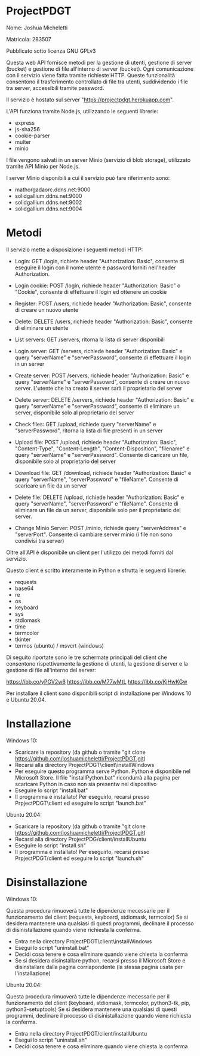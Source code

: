 # ProjectPDGT

Nome: Joshua Micheletti

Matricola: 283507

Pubblicato sotto licenza GNU GPLv3

Questa web API fornisce metodi per la gestione di utenti, gestione di server (bucket) e gestione di file all'interno di server (bucket).
Ogni comunicazione con il servizio viene fatta tramite richieste HTTP.
Queste funzionalità consentono il trasferimento controllato di file tra utenti, suddividendo i file tra server, accessibili tramite password.

Il servizio è hostato sul server "https://projectpdgt.herokuapp.com".

L'API funziona tramite Node.js, utilizzando le seguenti librerie:
- express
- js-sha256
- cookie-parser
- multer
- minio

I file vengono salvati in un server Minio (servizio di blob storage), utilizzato tramite API Minio per Node.js.

I server Minio disponibili a cui il servizio può fare riferimento sono:
- mathorgadaorc.ddns.net:9000
- solidgallium.ddns.net:9000
- solidgallium.ddns.net:9002
- solidgallium.ddns.net:9004

# Metodi

Il servizio mette a disposizione i seguenti metodi HTTP:
- Login: GET /login, richiete header "Authorization: Basic", consente di eseguire il login con il nome utente e password forniti nell'header Authorization.
- Login cookie: POST /login, richiede header "Authorization: Basic" o "Cookie", consente di effettuare il login ed ottenere un cookie
- Register: POST /users, richiede header "Authorization: Basic", consente di creare un nuovo utente
- Delete: DELETE /users, richiede header "Authorization: Basic", consente di eliminare un utente

- List servers: GET /servers, ritorna la lista di server disponibili
- Login server: GET /servers, richiede header "Authorization: Basic" e query "serverName" e "serverPassword", consente di effettuare il login in un server
- Create server: POST /servers, richiede header "Authorization: Basic" e query "serverName" e "serverPassowrd", consente di creare un nuovo server. L'utente che ha creato il server sarà il proprietario del server
- Delete server: DELETE /servers, richiede header "Authorization: Basic" e query "serverName" e "serverPassword", consente di eliminare un server, disponibile solo al proprietario del server

- Check files: GET /upload, richiede query "serverName" e "serverPassword", ritorna la lista di file presenti in un server
- Upload file: POST /upload, richiede header "Authorization: Basic", "Content-Type", "Content-Length", "Content-Disposition", "filename" e query "serverName" e "serverPassword". Consente di caricare un file, disponibile solo al proprietario del server
- Download file: GET /download, richiede header "Authorization: Basic" e query "serverName", "serverPassword" e "fileName". Consente di scaricare un file da un server
- Delete file: DELETE /upload, richiede header "Authorization: Basic" e query "serverName", "serverPassword" e "fileName". Consente di eliminare un file da un server, disponibile solo per il proprietario del server.

- Change Minio Server: POST /minio, richiede query "serverAddress" e "serverPort". Consente di cambiare server minio (i file non sono condivisi tra server)

Oltre all'API è disponibile un client per l'utilizzo dei metodi forniti dal servizio.

Questo client é scritto interamente in Python e sfrutta le seguenti librerie:
- requests
- base64
- re
- os
- keyboard
- sys
- stdiomask
- time
- termcolor
- tkinter
- termos (ubuntu) / msvcrt (windows)

Di seguito riportate sono le tre schermate principali del client che consentono rispettivamente la gestione di utenti, la gestione di server e la gestione di file all'interno del server:

https://ibb.co/yPGV2w6
https://ibb.co/M77wMtL
https://ibb.co/KjHwKGw

Per installare il client sono disponibili script di installazione per Windows 10 e Ubuntu 20.04.

# Installazione

Windows 10:

- Scaricare la repository (da github o tramite "git clone https://github.com/joshuamicheletti/ProjectPDGT.git)
- Recarsi alla directory ProjectPDGT\client\installWindows
- Per eseguire questo programma serve Python. Python é disponibile nel Microsoft Store. Il file "installPython.bat" ricondurrà alla pagina per scaricare Python in caso non sia presentw nel dispositivo
- Eseguire lo script "install.bat"
- Il programma é installato! Per eseguirlo, recarsi presso PrpjectPDGT\client ed eseguire lo script "launch.bat"


Ubuntu 20.04:

- Scaricare la repository (da github o tramite "git clone https://github.com/joshuamicheletti/ProjectPDGT.git)
- Recarsi alla directory ProjectPDG/client/installUbuntu
- Eseguire lo script "install.sh"
- Il programma é installato! Per eseguirlo, recarsi presso PrpjectPDGT/client ed eseguire lo script "launch.sh"


# Disinstallazione

Windows 10:

Questa procedura rimuoverà tutte le dipendenze mecessarie per il funzionamento del client (requests, keyboard, stdiomask, termcolor)
Se si desidera mantenere una qualsiasi di questi programmi, declinare il processo di disinistallazione quando viene richiesta la conferma.

- Entra nella directory ProjectPDGT\client\installWindows
- Esegui lo script "uninstall.bat"
- Decidi cosa tenere e cosa eliminare quando viene chiesta la conferma
- Se si desidera disinstallare python, recarsi presso il Microsoft Store e disinstallare dalla pagina corriapondente (la stessa pagina usata per l'installazione)


Ubuntu 20.04:

Questa procedura rimuoverà tutte le dipendenze mecessarie per il funzionamento del client (keyboard, stdiomask, termcolor, python3-tk, pip, python3-setuptools)
Se si desidera mantenere una qualsiasi di questi programmi, declinare il processo di disinistallazione quando viene richiesta la conferma.

- Entra nella directory ProjectPDGT/client/installUbuntu
- Esegui lo script "uninstall.sh"
- Decidi cosa tenere e cosa eliminare quando viene chiesta la conferma
